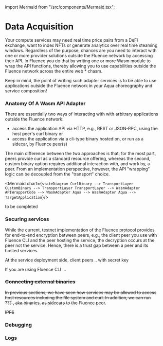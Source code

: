 import Mermaid from "/src/components/Mermaid.tsx";

# Data Acquisition

Your compute services may need real time price pairs from a DeFi exchange, want to index NFTs or  generate analytics over real time steaming windows. Regardless of the purpose, chances are you need to interact with one or more provider solutions outside the Fluence network by accessing their API. In Fluence you do that by writing one or more Wasm module to wrap the API functions, thereby allowing you to use capabilities outside the Fluence network across the entire web * chasm.

Keep in mind, the point of writing such adapter services is to be able to use applications outside the Fluence network in your Aqua choreography and service composition!

### Anatomy Of A Wasm API Adapter

There are essentially two ways of interacting with with arbitrary applications outside the Fluence network:

- access the application API via HTTP, e.g., REST or JSON-RPC, using the host peer's curl binary or
- access the application via a cli-type binary hosted on, or run as a sidecar, by Fluence peer(s)

The main difference between the two approaches is that, for the most part, peers provide curl as a standard resource offering, whereas the second, custom binary option requires additional interaction with, and work by, a peer. From an implementation perspective, however, the API "wrapping" logic can be decoupled from the "transport" choice.

<Mermaid chart={`
stateDiagram
CurlBinary --> TransportLayer
CustomBinary --> TransportLayer
TransportLayer --> WasmAdapter
APIWrapperCode --> WasmAdapter
Aqua --> WasmAdapter
Aqua --> TargetApplication
`}/>

to be completed

### **Securing services**

While the current, testnet implementation of the Fluence protocol provides for end-to-end encryption between peers, e.g., the client peer you use with Fluence CLI and the peer hosting the service, the decryption occurs at the peer not the service. Hence, there is a trust gap between a peer and its hosted services.

At the service deployment side, client peers .. with secret key

If you are using Fluence CLI …

### **~~Connecting external binaries~~**

~~In previous sections, we have seen how services may be allowed to access host resources including the file system and curl. In addition, we can run ??? , aka binaries, as sidecars to the Fluence peer.~~

~~IPFS~~

### **Debugging**

### **Logs**
